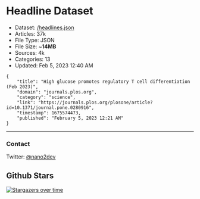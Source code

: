 # Headline Dataset

- Dataset: [/headlines.json](https://raw.githubusercontent.com/fwd/news/master/headlines.json) 
- Articles: 37k
- File Type: JSON
- File Size: ~**14MB**
- Sources: 4k
- Categories: 13
- Updated: Feb 5, 2023 12:40 AM

```
{
    "title": "High glucose promotes regulatory T cell differentiation (Feb 2023)",
    "domain": "journals.plos.org",
    "category": "science",
    "link": "https://journals.plos.org/plosone/article?id=10.1371/journal.pone.0280916",
    "timestamp": 1675574473,
    "published": "February 5, 2023 12:21 AM"
}
```

---

### Contact 

Twitter: [@nano2dev](https://twitter.com/nano2dev)

## Github Stars

[![Stargazers over time](https://starchart.cc/fwd/news.svg)](https://starchart.cc/fwd/news)
